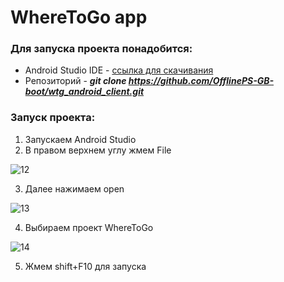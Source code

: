 # **WhereToGo app**
### Для запуска проекта понадобится:
* Android Studio IDE - [ссылка для скачивания](https://developer.android.com/studio)
* Репозиторий - ***git clone https://github.com/OfflinePS-GB-boot/wtg_android_client.git***
### Запуск проекта:
1. Запускаем Android Studio
2. В правом верхнем углу жмем File

![12](https://user-images.githubusercontent.com/52009188/223361519-13687d0c-106b-4a0b-8ca2-5b5e2815f614.png)

3. Далее нажимаем open

![13](https://user-images.githubusercontent.com/52009188/223362232-fa8fe46a-19dc-4649-afdb-a62c088c3bfb.png)

4. Выбираем проект WhereToGo

![14](https://user-images.githubusercontent.com/52009188/223363081-b80a34fb-bf83-4b5a-a5fd-2fa8834f5ae8.png)

5. Жмем shift+F10 для запуска


